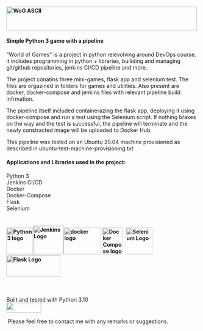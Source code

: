<h4 dir="auto"><a href="https://camo.githubusercontent.com/720a2bf63d1b5c7ba7e73a946d66f8aa37d060fafc563a7e5bc9034fdb140ddd/68747470733a2f2f692e696d6775722e636f6d2f463379536b6b4b2e706e67" rel="nofollow"><img src="https://camo.githubusercontent.com/720a2bf63d1b5c7ba7e73a946d66f8aa37d060fafc563a7e5bc9034fdb140ddd/68747470733a2f2f692e696d6775722e636f6d2f463379536b6b4b2e706e67" alt="WoG ASCII" width="500" height="62" /></a></h4>
<h4 dir="auto"><a id="user-content-a-simple-game-written-in-python-3" class="anchor" href="https://github.com/NoyPhilosof/World_Of_Games#a-simple-game-written-in-python-3" aria-hidden="true"></a>Simple Python 3 game with a pipeline</h4>
<p dir="auto">"World of Games" is a project in python relevolving around DevOps course.<br />it includes programming in python + libraries, builiding and managing git/github repositories, jenkins CI/CD pipeline and more.</p>
<p dir="auto">The project conatins three mini-games, flask app and selenium test. The files are orgazined in folders for games and utilities. Also present are docker, docker-compose and jenkins files with relevant pipeline build infrmation.</p>
<p dir="auto">The pipeline itself included containerazing the flask app, deploying it using docker-compose and run a test using the Selenium script. If nothing brakes on the way and the test is successful, the pipeline will terminate and the newly constracted image will be uploaded to Docker Hub.</p>
<p dir="auto">This pipeline was tested on an Ubuntu 20.04 machine provisioned as described in ubuntu-test-machine-provisioning.txt</p>
<h4><a id="user-content-libraries-used-in-the-projectcurrencyconverterflaskinflect" class="anchor" href="https://github.com/NoyPhilosof/World_Of_Games#libraries-used-in-the-projectcurrencyconverterflaskinflect" aria-hidden="true"></a>Applications and Libraries used in the project:</h4>
<p>Python 3<br />Jenkins CI/CD<br />Docker<br />Docker-Compose<br />Flask<br />Selenium</p>
<h4 dir="auto"><br /><a title="Download Jenkins" href="https://www.jenkins.io/download/" target="_blank" rel="noopener"><img src="https://i.imgur.com/WwHRFqj.png" alt="Python3 logo" width="70" height="70" /><img src="https://i.imgur.com/clK7pJU.png" alt="Jenkins Logo" width="80" height="75" /></a><a title="Docker Desltop download" href="https://www.docker.com/products/docker-desktop" target="_blank" rel="noopener"><img src="https://i.imgur.com/APqDECw.png" alt="docker logo" width="98" height="70" /></a>&nbsp;<a title="Install docker-compose" href="https://docs.docker.com/compose/install/" target="_blank" rel="noopener"><img src="https://i.imgur.com/XfIX6nv.png" alt="Docker Compose logo" width="55" height="70" /></a>&nbsp;&nbsp;<a title="Selenuim downloads" href="https://www.selenium.dev/downloads/" target="_blank" rel="noopener"><img src="https://i.imgur.com/Nbh6NjT.png" alt="Selenium Logo" width="70" height="70" /></a>&nbsp;&nbsp;<a title="Flask installation" href="https://flask.palletsprojects.com/en/2.0.x/installation/" rel="nofollow"><img src="https://camo.githubusercontent.com/fa8480c7180ec64d6230a08277f12c6e477d55690f4acb00c73d50ce84b65237/68747470733a2f2f666c61736b2e70616c6c65747370726f6a656374732e636f6d2f656e2f322e302e782f5f696d616765732f666c61736b2d6c6f676f2e706e67" alt="Flask Logo" width="141" height="55" /></a>&nbsp;&nbsp;</h4>
<p dir="auto">&nbsp;</p>
<p>Built and tested with Python 3.10<br /><a title="Python 3.10 release" href="https://www.python.org/downloads/release/python-3100/" rel="nofollow"><img src="https://camo.githubusercontent.com/fb9e18f7ca2a84b570706b0c725d31f01587805c6bc02814986fcd31f17a7d64/68747470733a2f2f7777772e707974686f6e2e6f72672f7374617469632f696d672f707974686f6e2d6c6f676f4032782e706e67" width="91" height="26" /></a></p>
<p dir="auto">&nbsp;Please feel free to contact me with any remarks or suggestions.</p>
